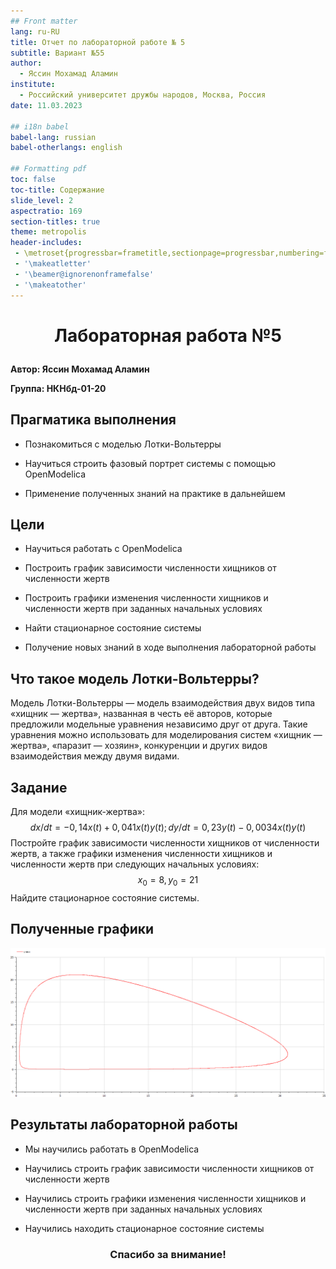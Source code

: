 ```yaml
---
## Front matter
lang: ru-RU
title: Отчет по лабораторной работе № 5
subtitle: Вариант №55
author:
  - Яссин Мохамад Аламин
institute:
  - Российский университет дружбы народов, Москва, Россия
date: 11.03.2023

## i18n babel
babel-lang: russian
babel-otherlangs: english

## Formatting pdf
toc: false
toc-title: Содержание
slide_level: 2
aspectratio: 169
section-titles: true
theme: metropolis
header-includes:
 - \metroset{progressbar=frametitle,sectionpage=progressbar,numbering=fraction}
 - '\makeatletter'
 - '\beamer@ignorenonframefalse'
 - '\makeatother'
---
```


# <p style="text-align: center;">Лабораторная работа №5</p>



**Автор: Яссин Мохамад Аламин**

**Группа: НКНбд-01-20**

<div style="page-break-after: always;">

## Прагматика выполнения


- Познакомиться с моделью Лотки-Вольтерры

- Научиться строить фазовый портрет системы с помощью OpenModelica

- Применение полученных знаний на практике в дальнейшем</div>

  <div style="page-break-after: always;">

## Цели



- Научиться работать с OpenModelica

- Построить график зависимости численности хищников от численности жертв

- Построить графики изменения численности хищников и численности жертв при заданных начальных условиях

- Найти стационарное состояние системы

- Получение новых знаний в ходе выполнения лабораторной работы</div>

  <div style="page-break-after: always;">

## Что такое модель Лотки-Вольтерры?

Модель Лотки-Вольтерры — модель взаимодействия двух видов типа «хищник — жертва», названная в честь её авторов, которые предложили модельные уравнения независимо друг от друга. Такие уравнения можно использовать для моделирования систем «хищник — жертва», «паразит — хозяин», конкуренции и других видов взаимодействия между двумя видами.</div>

<div style="page-break-after: always;">

## Задание

Для модели «хищник-жертва»: 
$$
dx/dt=-0,14x(t)+0,041x(t)y(t);dy/dt=0,23y(t)-0,0034x(t)y(t)
$$
Постройте график зависимости численности хищников от численности жертв, а также графики изменения численности хищников и численности жертв при следующих начальных условиях: 
$$
x_0=8,y_0=21
$$
Найдите стационарное состояние системы.

</div>

<div style="page-break-after: always;">

## Полученные графики

![график](image/secondpic.png)

</div>

  <div style="page-break-after: always;">



## Результаты лабораторной работы



- Мы научились работать в OpenModelica

- Научились строить график зависимости численности хищников от численности жертв

- Научились строить графики изменения численности хищников и численности жертв при заданных начальных условиях 

- Научились находить стационарное состояние системы</div>
  
  <div style="page-break-after: always;">
    
  
    
  
    
  
    ### <p style="text-align: center;">Спасибо за внимание!</p></div>